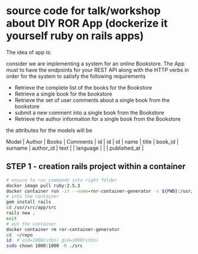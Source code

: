 # source code for talk/workshop about DIY ROR App (dockerize it yourself ruby on rails apps)

The idea of app is:

consider we are implementing a system for an online Bookstore. The App must to have
the endpoints for your REST API along with the HTTP verbs in order for the system to satisfy
the following requirements

* Retrieve the complete list of the books for the Bookstore
* Retrieve a single book for the bookstore
* Retrieve the set of user comments about a single book from the bookstore
* submit a new comment into a single book from the Bookstore
* Retrieve the author information for a single book from the Bookstore

the attributes for the models will be

Model | Author   | Books    | Comments
      | id       | id       | id
      | name     | title    | book_id
      | surname  | author_id | text
      |         | language   |
      |         | published_at  |


## STEP 1 - creation rails project within a container



```bash
# ensure to run commands into right folder
docker image pull ruby:2.5.3
docker container run -it --name=ror-container-generator -v ${PWD}:/usr/src/app ruby:2.5.3 /bin/bash
# into the container
gem install rails
cd /usr/src/app/src
rails new .
exit
# out the container
docker container rm ror-container-generator
cd  ~/repo
id  # uid=1000(stbn) gid=1000(stbn)
sudo chown 1000:1000 -R ./src
```
